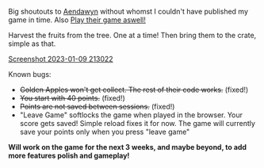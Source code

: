 Big shoutouts to [Aendawyn](https://ldj.am/$315825) without whomst I couldn't have published my game in time. Also [Play their game aswell!](https://ldj.am/$315866)

Harvest the fruits from the tree. One at a time! Then bring them to the crate, simple as that.

[Screenshot 2023-01-09 213022](https://user-images.githubusercontent.com/45591166/212546272-612c48f0-87e2-49e5-b6fb-fee5f527e0b8.png)


Known bugs:
- ~~Golden Apples won't get collect. The rest of their code works.~~ (fixed!)
- ~~You start with 40 points.~~ (fixed!)
- ~~Points are not saved between sessions.~~ (fixed!)
- "Leave Game" softlocks the game when played in the browser. Your score gets saved! Simple reload fixes it for now. The game will currently save your points only when you press "leave game"

**Will work on the game for the next 3 weeks, and maybe beyond, to add more features polish and gameplay!**
